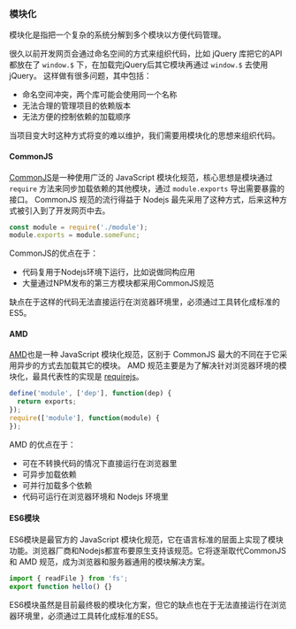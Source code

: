 ### 模块化
模块化是指把一个复杂的系统分解到多个模块以方便代码管理。

很久以前开发网页会通过命名空间的方式来组织代码，比如 jQuery 库把它的API都放在了 `window.$` 下，在加载完jQuery后其它模块再通过 `window.$` 去使用 jQuery。
这样做有很多问题，其中包括：
- 命名空间冲突，两个库可能会使用同一个名称
- 无法合理的管理项目的依赖版本
- 无法方便的控制依赖的加载顺序

当项目变大时这种方式将变的难以维护，我们需要用模块化的思想来组织代码。

#### CommonJS
[CommonJS](http://www.commonjs.org)是一种使用广泛的 JavaScript 模块化规范，核心思想是模块通过 `require` 方法来同步加载依赖的其他模块，通过 `module.exports` 导出需要暴露的接口。
CommonJS 规范的流行得益于 Nodejs 最先采用了这种方式，后来这种方式被引入到了开发网页中去。
```js
const module = require('./module');
module.exports = module.someFunc;
```

CommonJS的优点在于：
- 代码复用于Nodejs环境下运行，比如说做同构应用
- 大量通过NPM发布的第三方模块都采用CommonJS规范

缺点在于这样的代码无法直接运行在浏览器环境里，必须通过工具转化成标准的ES5。

#### AMD
[AMD](https://en.wikipedia.org/wiki/Asynchronous_module_definition)也是一种 JavaScript 模块化规范，区别于 CommonJS 最大的不同在于它采用异步的方式去加载其它的模块。
AMD 规范主要是为了解决针对浏览器环境的模块化，最具代表性的实现是 [requirejs](http://requirejs.org)。
```js
define('module', ['dep'], function(dep) {
  return exports;
});
require(['module'], function(module) {
});
```

AMD 的优点在于：
- 可在不转换代码的情况下直接运行在浏览器里
- 可异步加载依赖
- 可并行加载多个依赖
- 代码可运行在浏览器环境和 Nodejs 环境里

#### ES6模块
ES6模块是最官方的 JavaScript 模块化规范，它在语言标准的层面上实现了模块功能。浏览器厂商和Nodejs都宣布要原生支持该规范。它将逐渐取代CommonJS 和 AMD 规范，成为浏览器和服务器通用的模块解决方案。
```js
import { readFile } from 'fs';
export function hello() {}
```
ES6模块虽然是目前最终极的模块化方案，但它的缺点也在于无法直接运行在浏览器环境里，必须通过工具转化成标准的ES5。